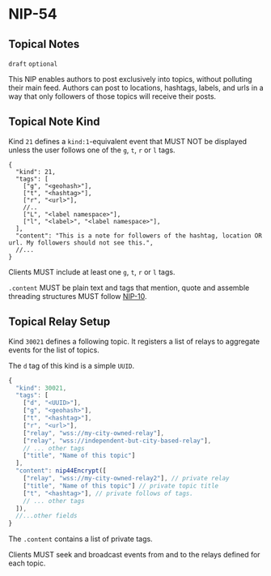 NIP-54
======

Topical Notes
-------------

`draft` `optional`

This NIP enables authors to post exclusively into topics, without polluting their main feed. Authors can post to locations, hashtags, labels, and urls in a way that only followers of those topics will receive their posts. 

## Topical Note Kind

Kind `21` defines a `kind:1`-equivalent event that MUST NOT be displayed unless the user follows one of the `g`, `t`, `r` or `l` tags. 

```jsonc
{
  "kind": 21,
  "tags": [
    ["g", "<geohash>"],
    ["t", "<hashtag>"],
    ["r", "<url>"],
    //.. 
    ["L", "<label namespace>"],
    ["l", "<label>", "<label namespace>"],
  ],
  "content": "This is a note for followers of the hashtag, location OR url. My followers should not see this.",
  //...
}
```

Clients MUST include at least one `g`, `t`, `r` or `l` tags.

`.content` MUST be plain text and tags that mention, quote and assemble threading structures MUST follow [NIP-10](10.md).

## Topical Relay Setup

Kind `30021` defines a following topic. It registers a list of relays to aggregate events for the list of topics. 

The `d` tag of this kind is a simple `UUID`. 

```js
{
  "kind": 30021,
  "tags": [
    ["d", "<UUID>"],
    ["g", "<geohash>"],
    ["t", "<hashtag>"],
    ["r", "<url>"],
    ["relay", "wss://my-city-owned-relay"],
    ["relay", "wss://independent-but-city-based-relay"],
    // ... other tags
    ["title", "Name of this topic"]
  ],
  "content": nip44Encrypt([
    ["relay", "wss://my-city-owned-relay2"], // private relay
    ["title", "Name of this topic"] // private topic title
    ["t", "<hashtag>"], // private follows of tags.
    // ... other tags
  ]),
  //...other fields
}
```

The `.content` contains a list of private tags.

Clients MUST seek and broadcast events from and to the relays defined for each topic. 